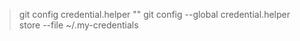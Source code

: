 >git config credential.helper ""
>git config --global credential.helper store --file ~/.my-credentials
